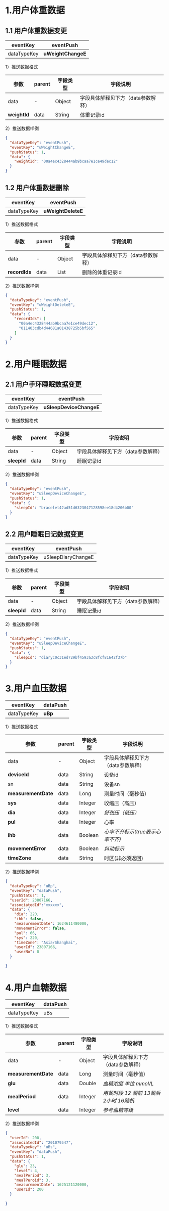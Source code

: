 <a name="XS3wZ"></a>
# 1.用户体重数据


<a name="Ily58"></a>
## 1.1 用户体重数据变更
| eventKey | **eventPush** |
| --- | --- |
| dataTypeKey | **uWeightChangeE** |

1）推送数据格式

| 参数 | parent | 字段类型 | 字段说明 |
| --- | --- | --- | --- |
| data | - | Object | 字段具体解释见下方（data参数解释） |
| **weightId** | data | String | 体重记录id |

2）推送数据样例
```json
{
  "dataTypeKey": "eventPush",
  "eventKey": "uWeightChangeE",
  "pushStatus": 1,
  "data": {
    "weightId": "00a4ec4328444ab9bcaa7e1ce49dec12"
  }
}
```
<a name="sj3kj"></a>
## 1.2 用户体重数据删除
| eventKey | **eventPush** |
| --- | --- |
| dataTypeKey | **uWeightDeleteE** |

1）推送数据格式

| 参数 | parent | 字段类型 | 字段说明 |
| --- | --- | --- | --- |
| data | - | Object | 字段具体解释见下方（data参数解释） |
| **recordIds** | data | List<String> | 删除的体重记录id |

2）推送数据样例
```json
{
  "dataTypeKey": "eventPush",
  "eventKey": "uWeightDeleteE",
  "pushStatus": 1,
  "data": {
    "recordIds": [
      "00a4ec4328444ab9bcaa7e1ce49dec12",
      "011403cdb4d44681a01438725b5bf565"
    ]
  }
}
```
<a name="AuAdo"></a>
# 2.用户睡眠数据
<a name="oAadY"></a>
## 2.1 用户手环睡眠数据变更
| eventKey | **eventPush** |
| --- | --- |
| dataTypeKey | **uSleepDeviceChangeE** |

1）推送数据格式

| 参数 | parent | 字段类型 | 字段说明 |
| --- | --- | --- | --- |
| data | - | Object | 字段具体解释见下方（data参数解释） |
| **sleepId** | data | String | 睡眠记录id |

2）推送数据样例
```json
{
  "dataTypeKey": "eventPush",
  "eventKey": "uSleepDeviceChangeE",
  "pushStatus": 1,
  "data": {
    "sleepId": "bracelet42ad51d6323047128598ee18d4206b00"
  }
}
```
<a name="JotKN"></a>
## 2.2 用户睡眠日记数据变更
| eventKey | **eventPush** |
| --- | --- |
| dataTypeKey | uSleepDiaryChangeE |

1）推送数据格式

| 参数 | parent | 字段类型 | 字段说明 |
| --- | --- | --- | --- |
| data | - | Object | 字段具体解释见下方（data参数解释） |
| **sleepId** | data | String | 睡眠记录id |

2）推送数据样例
```json
{
  "dataTypeKey": "eventPush",
  "eventKey": "uSleepDeviceChangeE",
  "pushStatus": 1,
  "data": {
    "sleepId": "diaryc0c31ed729bf4593a3c8fcf81642f37b"
  }
}
```


<a name="ceXyh"></a>
# 3.用户血压数据
| eventKey | **dataPush** |
| --- | --- |
| dataTypeKey | **uBp** |

1）推送数据格式

| 参数 | parent | 字段类型 | 字段说明 |
| --- | --- | --- | --- |
| data | - | Object | 字段具体解释见下方（data参数解释） |
| **deviceId** | data | String | 设备id |
| sn | data | String | 设备sn |
| **measurementDate** | data | Long | 测量时间（毫秒值） |
| **sys** | data | Integer | 收缩压（高压） |
| **dia** | data | Integer | _舒张压（低压）_ |
| **pul** | data | Integer | 心率 |
| **ihb** | data | Boolean | _心率不齐标示(true表示心率不齐)_ |
| **movementError** | data | Boolean | _抖动标示_ |
| **timeZone** | data | String | 时区(非必须返回) |

2）推送数据样例
```json
{
  "dataTypeKey": "uBp",
  "eventKey": "dataPush",
  "pushStatus": 1,
  "userId": 23807166,
  "associatedId":"xxxxxx",
  "data": {
    "dia": 220,
    "ihb": false,
    "measurementDate": 1624611480000,
    "movementError": false,
    "pul": 66,
    "sys": 220,
    "timeZone": "Asia/Shanghai",
    "userId": 23807166,
    "userNo": 0
  }
  
}
```


<a name="J53Gw"></a>
# 4.用户血糖数据



| eventKey | **dataPush** |
| --- | --- |
| dataTypeKey | uBs |

1）推送数据格式

| 参数 | parent | 字段类型 | 字段说明 |
| --- | --- | --- | --- |
| data | - | Object | 字段具体解释见下方（data参数解释） |
| **measurementDate** | data | Long | 测量时间（毫秒值） |
| **glu** | data | Double | _血糖浓度 单位 mmol/L_ |
| **mealPeriod** | data | Integer | _用餐时段 12 餐前 13餐后2小时 16随机_ |
| **level** | data | Integer | _参考血糖等级_ |

2）推送数据样例
```json
{
  "userId": 200,
  "associatedId": "201079547",
  "dataTypeKey": "uBs",
  "eventKey": "dataPush",
  "pushStatus": 1,
  "data": {
    "glu": 23,
    "level": 4,
    "mealPeriod": 3,
    "mealPeroid": 3,
    "measurementDate": 1625121120000,
    "userId": 200
  }
  
}
```



